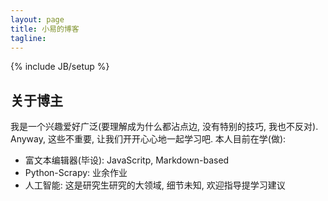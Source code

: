 ```yaml
---
layout: page
title: 小易的博客
tagline: 
---
```

{% include JB/setup %}

## 关于博主

我是一个兴趣爱好广泛(要理解成为什么都沾点边, 没有特别的技巧, 我也不反对). Anyway, 这些不重要, 让我们开开心心地一起学习吧. 本人目前在学(做):

+ 富文本编辑器(毕设): JavaScritp, Markdown-based
+ Python-Scrapy: 业余作业
+ 人工智能: 这是研究生研究的大领域, 细节未知, 欢迎指导提学习建议